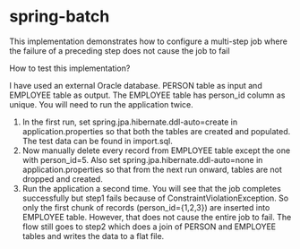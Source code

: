 # spring-batch

This implementation demonstrates how to configure a multi-step job where the failure of a preceding step does not cause the job to fail

How to test this implementation?

I have used an external Oracle database. PERSON table as input and EMPLOYEE table as output. The EMPLOYEE table has person_id column as unique. 
You will need to run the application twice.
1. In the first run, set spring.jpa.hibernate.ddl-auto=create in application.properties so that both the tables are created and populated. The test data can be found in import.sql.
2. Now manually delete every record from EMPLOYEE table except the one with person_id=5. Also set spring.jpa.hibernate.ddl-auto=none in application.properties so that from the next run onward, tables are not dropped and created.
3. Run the application a second time. You will see that the job completes successfully but step1 fails because of ConstraintViolationException. So only the first chunk of records (person_id={1,2,3}) are inserted into EMPLOYEE table. However, that does not cause the entire job to fail. The flow still goes to step2 which does a join of PERSON and EMPLOYEE tables and writes the data to a flat file.